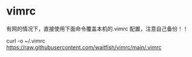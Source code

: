 # vimrc

有网的情况下，直接使用下面命令覆盖本机的.vimrc 配置，注意自己备份！！

curl -o ~/.vimrc https://raw.githubusercontent.com/waitfish/vimrc/main/.vimrc
